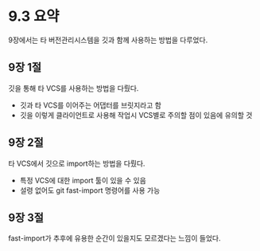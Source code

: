 # 9.3 요약
9장에서는 타 버전관리시스템을 깃과 함께 사용하는 방법을 다루었다.

## 9장 1절
깃을 통해 타 VCS를 사용하는 방법을 다뤘다.

- 깃과 타 VCS를 이어주는 어댑터를 브릿지라고 함
- 깃을 이렇게 클라이언트로 사용해 작업시 VCS별로 주의할 점이 있음에 유의할 것

## 9장 2절
타 VCS에서 깃으로 import하는 방법을 다뤘다.

- 특정 VCS에 대한 import 툴이 있을 수 있음
- 설령 없어도 git fast-import 명령어를 사용 가능

## 9장 3절
fast-import가 추후에 유용한 순간이 있을지도 모르겠다는 느낌이 들었다.
